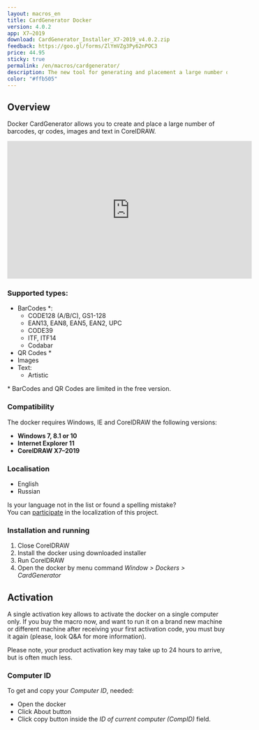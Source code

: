 ```yaml
---
layout: macros_en
title: CardGenerator Docker
version: 4.0.2
app: X7–2019
download: CardGenerator_Installer_X7-2019_v4.0.2.zip
feedback: https://goo.gl/forms/ZlYmVZg3Py62nPOC3
price: 44.95
sticky: true
permalink: /en/macros/cardgenerator/
description: The new tool for generating and placement a large number of barcodes, qr codes, images and text, based on variables data, developed especially for actual CorelDRAW versions (X7–2018).
color: "#ffb505"
---
```


## Overview

Docker CardGenerator allows you to create and place a large number of barcodes,
qr codes, images and text in CorelDRAW.

<iframe width="560" height="315" src="https://www.youtube.com/embed/SvsG8t9gZEs?rel=0" frameborder="0" allowfullscreen></iframe>

### Supported types:

* BarCodes \*:
  * CODE128 (A/B/C), GS1-128
  * EAN13, EAN8, EAN5, EAN2, UPC
  * CODE39
  * ITF, ITF14
  * Codabar
* QR Codes \*
* Images
* Text:
  * Artistic

\* BarCodes and QR Codes are limited in the free version.

### Compatibility

The docker requires Windows, IE and CorelDRAW the following versions:

* **Windows 7, 8.1 or 10**
* **Internet Explorer 11**
* **CorelDRAW X7–2019**

### Localisation

* English
* Russian

Is your language not in the list or found a spelling mistake?   
You can [participate](https://poeditor.com/join/project/BCyk4vVbhr) in the localization of this project.

### Installation and running

1. Close CorelDRAW
1. Install the docker using downloaded installer
1. Run CorelDRAW
1. Open the docker by menu command _Window > Dockers > CardGenerator_

## Activation

A single activation key allows to activate the docker on a single computer only.
If you buy the macro now, and want to run it on a brand new machine or different machine after receiving
your first activation code, you must buy it again (please, look Q&A for more information).

Please note, your product activation key may take up to 24 hours to arrive, but is often much less.

### Computer ID

To get and copy your _Computer ID_, needed:

* Open the docker
* Click About button
* Click copy button inside the _ID of current computer (CompID)_ field.
